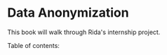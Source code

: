 # Data Anonymization

This book will walk through Rida's internship project.

Table of contents:

```{tableofcontents}

```
